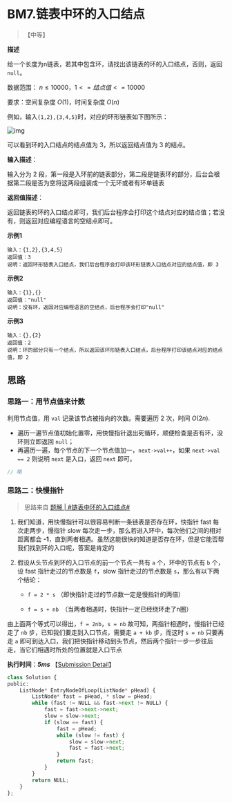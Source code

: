 # BM7.链表中环的入口结点

> 【中等】

**描述**

给一个长度为n链表，若其中包含环，请找出该链表的环的入口结点，否则，返回 `null`。

数据范围： $n\le10000$，$1<=结点值<=10000$

要求：空间复杂度 $O(1)$，时间复杂度 $O(n)$

例如，输入`{1,2},{3,4,5}`时，对应的环形链表如下图所示：

![img](https://uploadfiles.nowcoder.com/images/20211025/423483716_1635154005498/DA92C945EF643F1143567935F20D6B46)

可以看到环的入口结点的结点值为 3，所以返回结点值为 3 的结点。

**输入描述**：

输入分为 2 段，第一段是入环前的链表部分，第二段是链表环的部分，后台会根据第二段是否为空将这两段组装成一个无环或者有环单链表

**返回值描述**：

返回链表的环的入口结点即可，我们后台程序会打印这个结点对应的结点值；若没有，则返回对应编程语言的空结点即可。

**示例1**

```
输入：{1,2},{3,4,5}
返回值：3
说明：返回环形链表入口结点，我们后台程序会打印该环形链表入口结点对应的结点值，即 3    
```

**示例2**

```
输入：{1},{}
返回值："null"
说明：没有环，返回对应编程语言的空结点，后台程序会打印"null"    
```

**示例3**

```
输入：{},{2}
返回值：2
说明：环的部分只有一个结点，所以返回该环形链表入口结点，后台程序打印该结点对应的结点值，即 2 
```

## 思路

### 思路一：用节点值来计数

利用节点值，用 `val` 记录该节点被指向的次数。需要遍历 2 次，时间 $O(2n)$.

- 遍历一遍节点值初始化置零，用快慢指针退出死循环，顺便检查是否有环，没环则立即返回 `null`；
- 再遍历一遍，每个节点的下一个节点值加一，`next->val++`，如果 `next->val == 2` 则说明 `next` 是入口，返回 `next` 即可。

```cpp
// 略
```

### 思路二：快慢指针

> 思路来自 [题解 | #链表中环的入口结点#](https://blog.nowcoder.net/n/4c6d12e823344a42a51164a127208265)

1. 我们知道，用快慢指针可以很容易判断一条链表是否存在环，快指针 fast 每次走两步，慢指针 slow 每次走一步，那么若进入环中，每次他们之间的相对距离都会 **-1**，直到两者相遇。虽然这能很快的知道是否存在环，但是它能否帮我们找到环的入口呢，答案是肯定的

2. 假设从头节点到环的入口节点的前一个节点一共有 `a` 个，环中的节点有 `b` 个，设 fast 指针走过的节点数是 `f`，slow 指针走过的节点数是 `s`，那么有以下两个结论：

   - `f = 2 * s` （即快指针走过的节点数一定是慢指针的两倍）

   - `f = s + nb `（当两者相遇时，快指针一定已经绕环走了n圈）

由上面两个等式可以得出，`f = 2nb`，`s = nb`
故可知，两指针相遇时，慢指针已经走了 `nb` 步，已知我们要走到入口节点，需要走 `a + kb` 步，而这时 `s = nb` 只要再走 `a` 即可到达入口，我们把快指针移动到头节点，然后两个指针一步一步往后走，当它们相遇时所处的位置就是入口节点

**执行时间**：***5ms*** 【[Submission Detail](https://www.nowcoder.com/profile/443580699/codeBookDetail?submissionId=400399307)】

```python
class Solution {
public:
    ListNode* EntryNodeOfLoop(ListNode* pHead) {
        ListNode* fast = pHead, * slow = pHead;
        while (fast != NULL && fast->next != NULL) {
            fast = fast->next->next;
            slow = slow->next;
            if (slow == fast) {
                fast = pHead;
                while (slow != fast) {
                    slow = slow->next;
                    fast = fast->next;
                }
                return fast;
            }
        }
        return NULL;
    }
};
```

